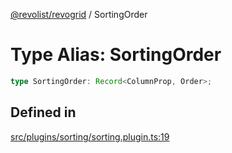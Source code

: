 [@revolist/revogrid](README.md) / SortingOrder

# Type Alias: SortingOrder

```ts
type SortingOrder: Record<ColumnProp, Order>;
```

## Defined in

[src/plugins/sorting/sorting.plugin.ts:19](https://github.com/revolist/revogrid/blob/7c04a51ec5214ac7292502c14a49e3fb70d452cb/src/plugins/sorting/sorting.plugin.ts#L19)
